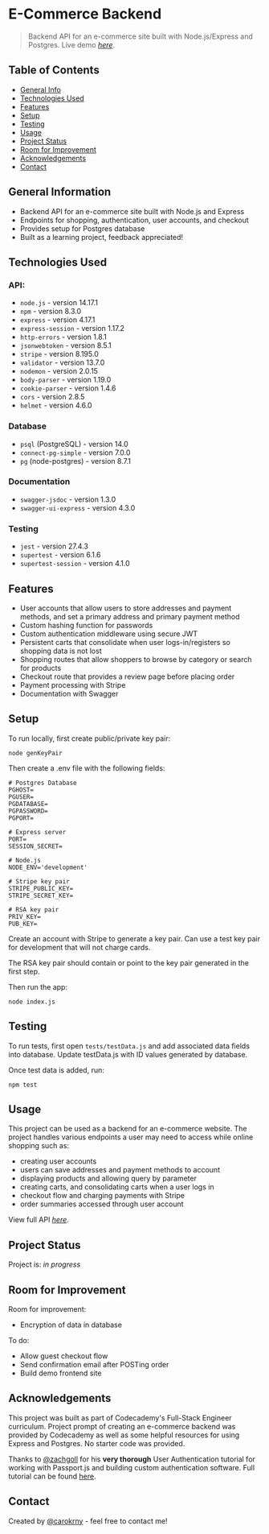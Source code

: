 # E-Commerce Backend 
> Backend API for an e-commerce site built with Node.js/Express and Postgres.
> Live demo [_here_](https://www.example.com). 

## Table of Contents
* [General Info](#general-information)
* [Technologies Used](#technologies-used)
* [Features](#features)
* [Setup](#setup)
* [Testing](#testing)
* [Usage](#usage)
* [Project Status](#project-status)
* [Room for Improvement](#room-for-improvement)
* [Acknowledgements](#acknowledgements)
* [Contact](#contact)


## General Information
- Backend API for an e-commerce site built with Node.js and Express
- Endpoints for shopping, authentication, user accounts, and checkout
- Provides setup for Postgres database
- Built as a learning project, feedback appreciated!


## Technologies Used
### API:
- `node.js` - version 14.17.1
- `npm` - version 8.3.0
- `express` - version 4.17.1
- `express-session` - version 1.17.2
- `http-errors` - version 1.8.1
- `jsonwebtoken` - version 8.5.1
- `stripe` - version 8.195.0
- `validator` - version 13.7.0
- `nodemon` - version 2.0.15
- `body-parser` - version 1.19.0
- `cookie-parser` - version 1.4.6
- `cors` - version 2.8.5
- `helmet` - version 4.6.0

### Database
- `psql` (PostgreSQL) - version 14.0
- `connect-pg-simple` - version 7.0.0
- `pg` (node-postgres) - version 8.7.1

### Documentation
- `swagger-jsdoc` - version 1.3.0
- `swagger-ui-express` - version 4.3.0

### Testing
- `jest` - version 27.4.3
- `supertest` - version 6.1.6
- `supertest-session` - version 4.1.0


## Features
- User accounts that allow users to store addresses and payment methods, and set a primary address and primary payment method
- Custom hashing function for passwords
- Custom authentication middleware using secure JWT
- Persistent carts that consolidate when user logs-in/registers so shopping data is not lost
- Shopping routes that allow shoppers to browse by category or search for products
- Checkout route that provides a review page before placing order
- Payment processing with Stripe
- Documentation with Swagger 


## Setup
To run locally, first create public/private key pair: 

```
node genKeyPair
```

Then create a .env file with the following fields: 

``` 
# Postgres Database
PGHOST=
PGUSER=
PGDATABASE=
PGPASSWORD=
PGPORT=

# Express server
PORT=
SESSION_SECRET=

# Node.js 
NODE_ENV='development'

# Stripe key pair 
STRIPE_PUBLIC_KEY=
STRIPE_SECRET_KEY=

# RSA key pair 
PRIV_KEY=
PUB_KEY=
```
Create an account with Stripe to generate a key pair. 
Can use a test key pair for development that will not charge cards.

The RSA key pair should contain or point to the key pair generated in the first step.

Then run the app: 

```
node index.js
```

## Testing

To run tests, first open `tests/testData.js` and add associated data fields into database. 
Update testData.js with ID values generated by database.

Once test data is added, run: 
```
npm test
```

## Usage
This project can be used as a backend for an e-commerce website. 
The project handles various endpoints a user may need to access while online shopping such as: 
- creating user accounts
- users can save addresses and payment methods to account
- displaying products and allowing query by parameter
- creating carts, and consolidating carts when a user logs in
- checkout flow and charging payments with Stripe
- order summaries accessed through user account

View full API [_here_](https://www.example.com).

## Project Status
Project is: _in progress_ 

## Room for Improvement

Room for improvement:
- Encryption of data in database

To do:
- Allow guest checkout flow
- Send confirmation email after POSTing order
- Build demo frontend site


## Acknowledgements
This project was built as part of Codecademy's Full-Stack Engineer curriculum. 
Project prompt of creating an e-commerce backend was provided by Codecademy as well as 
some helpful resources for using Express and Postgres. No starter code was provided. 

Thanks to [@zachgoll](https://github.com/zachgoll) for his **very thorough** User Authentication tutorial for working with Passport.js and building custom authentication software.
Full tutorial can be found [here](https://www.youtube.com/watch?v=F-sFp_AvHc8&list=WL&index=4&t=20087s).


## Contact
Created by [@carokrny](https://carolynkearney.me) - feel free to contact me!
